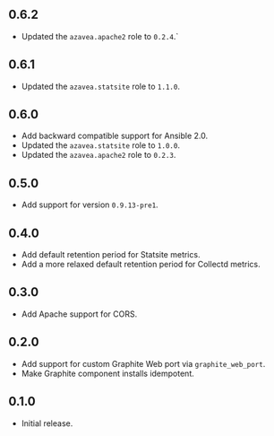 ## 0.6.2

- Updated the `azavea.apache2` role to `0.2.4`.`

## 0.6.1

- Updated the `azavea.statsite` role to `1.1.0`.

## 0.6.0

- Add backward compatible support for Ansible 2.0.
- Updated the `azavea.statsite` role to `1.0.0`.
- Updated the `azavea.apache2` role to `0.2.3`.

## 0.5.0

- Add support for version `0.9.13-pre1`.

## 0.4.0

- Add default retention period for Statsite metrics.
- Add a more relaxed default retention period for Collectd metrics.

## 0.3.0

- Add Apache support for CORS.

## 0.2.0

- Add support for custom Graphite Web port via `graphite_web_port`.
- Make Graphite component installs idempotent.

## 0.1.0

- Initial release.
